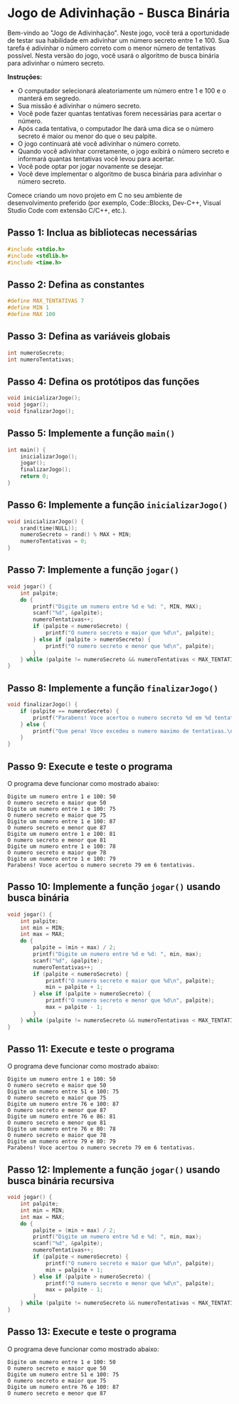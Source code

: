 # Jogo de Adivinhação - Busca Binária

Bem-vindo ao "Jogo de Adivinhação". Neste jogo, você terá a oportunidade de testar sua habilidade em adivinhar um número secreto entre 1 e 100. Sua tarefa é adivinhar o número correto com o menor número de tentativas possível. Nesta versão do jogo, você usará o algoritmo de busca binária para adivinhar o número secreto.

**Instruções:**

 - O computador selecionará aleatoriamente um número entre 1 e 100 e o manterá em segredo.
 - Sua missão é adivinhar o número secreto.
 - Você pode fazer quantas tentativas forem necessárias para acertar o número.
 - Após cada tentativa, o computador lhe dará uma dica se o número secreto é maior ou menor do que o seu palpite.
 - O jogo continuará até você adivinhar o número correto.
 - Quando você adivinhar corretamente, o jogo exibirá o número secreto e informará quantas tentativas você levou para acertar.
 - Você pode optar por jogar novamente se desejar.
 - Você deve implementar o algoritmo de busca binária para adivinhar o número secreto.

Comece criando um novo projeto em C no seu ambiente de desenvolvimento preferido (por exemplo, Code::Blocks, Dev-C++, Visual Studio Code com extensão C/C++, etc.).

## Passo 1: Inclua as bibliotecas necessárias

```c
#include <stdio.h>
#include <stdlib.h>
#include <time.h>
```

## Passo 2: Defina as constantes

```c
#define MAX_TENTATIVAS 7
#define MIN 1
#define MAX 100
```

## Passo 3: Defina as variáveis globais

```c
int numeroSecreto;
int numeroTentativas;
```

## Passo 4: Defina os protótipos das funções

```c
void inicializarJogo();
void jogar();
void finalizarJogo();
```

## Passo 5: Implemente a função `main()`

```c
int main() {
    inicializarJogo();
    jogar();
    finalizarJogo();
    return 0;
}
```

## Passo 6: Implemente a função `inicializarJogo()`

```c
void inicializarJogo() {
    srand(time(NULL));
    numeroSecreto = rand() % MAX + MIN;
    numeroTentativas = 0;
}
```

## Passo 7: Implemente a função `jogar()`

```c
void jogar() {
    int palpite;
    do {
        printf("Digite um numero entre %d e %d: ", MIN, MAX);
        scanf("%d", &palpite);
        numeroTentativas++;
        if (palpite < numeroSecreto) {
            printf("O numero secreto e maior que %d\n", palpite);
        } else if (palpite > numeroSecreto) {
            printf("O numero secreto e menor que %d\n", palpite);
        }
    } while (palpite != numeroSecreto && numeroTentativas < MAX_TENTATIVAS);
}
```

## Passo 8: Implemente a função `finalizarJogo()`

```c
void finalizarJogo() {
    if (palpite == numeroSecreto) {
        printf("Parabens! Voce acertou o numero secreto %d em %d tentativas.\n", numeroSecreto, numeroTentativas);
    } else {
        printf("Que pena! Voce excedeu o numero maximo de tentativas.\n");
    }
}
```

## Passo 9: Execute e teste o programa

O programa deve funcionar como mostrado abaixo:

```
Digite um numero entre 1 e 100: 50
O numero secreto e maior que 50
Digite um numero entre 1 e 100: 75
O numero secreto e maior que 75
Digite um numero entre 1 e 100: 87
O numero secreto e menor que 87
Digite um numero entre 1 e 100: 81
O numero secreto e menor que 81
Digite um numero entre 1 e 100: 78
O numero secreto e maior que 78
Digite um numero entre 1 e 100: 79
Parabens! Voce acertou o numero secreto 79 em 6 tentativas.
```

## Passo 10: Implemente a função `jogar()` usando busca binária

```c
void jogar() {
    int palpite;
    int min = MIN;
    int max = MAX;
    do {
        palpite = (min + max) / 2;
        printf("Digite um numero entre %d e %d: ", min, max);
        scanf("%d", &palpite);
        numeroTentativas++;
        if (palpite < numeroSecreto) {
            printf("O numero secreto e maior que %d\n", palpite);
            min = palpite + 1;
        } else if (palpite > numeroSecreto) {
            printf("O numero secreto e menor que %d\n", palpite);
            max = palpite - 1;
        }
    } while (palpite != numeroSecreto && numeroTentativas < MAX_TENTATIVAS);
}
```

## Passo 11: Execute e teste o programa

O programa deve funcionar como mostrado abaixo:

```
Digite um numero entre 1 e 100: 50
O numero secreto e maior que 50
Digite um numero entre 51 e 100: 75
O numero secreto e maior que 75
Digite um numero entre 76 e 100: 87
O numero secreto e menor que 87
Digite um numero entre 76 e 86: 81
O numero secreto e menor que 81
Digite um numero entre 76 e 80: 78
O numero secreto e maior que 78
Digite um numero entre 79 e 80: 79
Parabens! Voce acertou o numero secreto 79 em 6 tentativas.
```

## Passo 12: Implemente a função `jogar()` usando busca binária recursiva

```c
void jogar() {
    int palpite;
    int min = MIN;
    int max = MAX;
    do {
        palpite = (min + max) / 2;
        printf("Digite um numero entre %d e %d: ", min, max);
        scanf("%d", &palpite);
        numeroTentativas++;
        if (palpite < numeroSecreto) {
            printf("O numero secreto e maior que %d\n", palpite);
            min = palpite + 1;
        } else if (palpite > numeroSecreto) {
            printf("O numero secreto e menor que %d\n", palpite);
            max = palpite - 1;
        }
    } while (palpite != numeroSecreto && numeroTentativas < MAX_TENTATIVAS);
}
```

## Passo 13: Execute e teste o programa

O programa deve funcionar como mostrado abaixo:

```
Digite um numero entre 1 e 100: 50
O numero secreto e maior que 50
Digite um numero entre 51 e 100: 75
O numero secreto e maior que 75
Digite um numero entre 76 e 100: 87
O numero secreto e menor que 87
